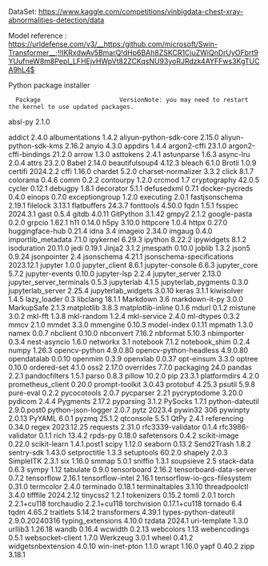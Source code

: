 DataSet: https://www.kaggle.com/competitions/vinbigdata-chest-xray-abnormalities-detection/data

Model reference : https://urldefense.com/v3/__https:/github.com/microsoft/Swin-Transformer__;!!IKRxdwAv5BmarQ!dHp6BAh8ZSKCR1CiuZWiQnDrUyOFbrt9YUufneW8m8PepI_LFHEjvHWpVt82ZCKqsNU93yoRJRdzk4AYFFws3KgTUCA9hL4$

 Python package installer

      Package                      VersionNote: you may need to restart the kernel to use updated packages.
absl-py                      2.1.0

addict                       2.4.0
albumentations               1.4.2
aliyun-python-sdk-core       2.15.0
aliyun-python-sdk-kms        2.16.2
anyio                        4.3.0
appdirs                      1.4.4
argon2-cffi                  23.1.0
argon2-cffi-bindings         21.2.0
arrow                        1.3.0
asttokens                    2.4.1
astunparse                   1.6.3
async-lru                    2.0.4
attrs                        23.2.0
Babel                        2.14.0
beautifulsoup4               4.12.3
bleach                       6.1.0
Brotli                       1.0.9
certifi                      2024.2.2
cffi                         1.16.0
chardet                      5.2.0
charset-normalizer           3.3.2
click                        8.1.7
colorama                     0.4.6
comm                         0.2.2
contourpy                    1.2.0
crcmod                       1.7
cryptography                 42.0.5
cycler                       0.12.1
debugpy                      1.8.1
decorator                    5.1.1
defusedxml                   0.7.1
docker-pycreds               0.4.0
einops                       0.7.0
exceptiongroup               1.2.0
executing                    2.0.1
fastjsonschema               2.19.1
filelock                     3.13.1
flatbuffers                  24.3.7
fonttools                    4.50.0
fqdn                         1.5.1
fsspec                       2024.3.1
gast                         0.5.4
gitdb                        4.0.11
GitPython                    3.1.42
gmpy2                        2.1.2
google-pasta                 0.2.0
grpcio                       1.62.1
h11                          0.14.0
h5py                         3.10.0
httpcore                     1.0.4
httpx                        0.27.0
huggingface-hub              0.21.4
idna                         3.4
imageio                      2.34.0
imgaug                       0.4.0
importlib_metadata           7.1.0
ipykernel                    6.29.3
ipython                      8.22.2
ipywidgets                   8.1.2
isoduration                  20.11.0
jedi                         0.19.1
Jinja2                       3.1.2
jmespath                     0.10.0
joblib                       1.3.2
json5                        0.9.24
jsonpointer                  2.4
jsonschema                   4.21.1
jsonschema-specifications    2023.12.1
jupyter                      1.0.0
jupyter_client               8.6.1
jupyter-console              6.6.3
jupyter_core                 5.7.2
jupyter-events               0.10.0
jupyter-lsp                  2.2.4
jupyter_server               2.13.0
jupyter_server_terminals     0.5.3
jupyterlab                   4.1.5
jupyterlab_pygments          0.3.0
jupyterlab_server            2.25.4
jupyterlab_widgets           3.0.10
keras                        3.1.1
kiwisolver                   1.4.5
lazy_loader                  0.3
libclang                     18.1.1
Markdown                     3.6
markdown-it-py               3.0.0
MarkupSafe                   2.1.3
matplotlib                   3.8.3
matplotlib-inline            0.1.6
mdurl                        0.1.2
mistune                      3.0.2
mkl-fft                      1.3.8
mkl-random                   1.2.4
mkl-service                  2.4.0
ml-dtypes                    0.3.2
mmcv                         2.1.0
mmdet                        3.3.0
mmengine                     0.10.3
model-index                  0.1.11
mpmath                       1.3.0
namex                        0.0.7
nbclient                     0.10.0
nbconvert                    7.16.2
nbformat                     5.10.3
nbimporter                   0.3.4
nest-asyncio                 1.6.0
networkx                     3.1
notebook                     7.1.2
notebook_shim                0.2.4
numpy                        1.26.3
opencv-python                4.9.0.80
opencv-python-headless       4.9.0.80
opendatalab                  0.0.10
openmim                      0.3.9
openxlab                     0.0.37
opt-einsum                   3.3.0
optree                       0.10.0
ordered-set                  4.1.0
oss2                         2.17.0
overrides                    7.7.0
packaging                    24.0
pandas                       2.2.1
pandocfilters                1.5.1
parso                        0.8.3
pillow                       10.2.0
pip                          23.3.1
platformdirs                 4.2.0
prometheus_client            0.20.0
prompt-toolkit               3.0.43
protobuf                     4.25.3
psutil                       5.9.8
pure-eval                    0.2.2
pycocotools                  2.0.7
pycparser                    2.21
pycryptodome                 3.20.0
pydicom                      2.4.4
Pygments                     2.17.2
pyparsing                    3.1.2
PySocks                      1.7.1
python-dateutil              2.9.0.post0
python-json-logger           2.0.7
pytz                         2023.4
pywin32                      306
pywinpty                     2.0.13
PyYAML                       6.0.1
pyzmq                        25.1.2
qtconsole                    5.5.1
QtPy                         2.4.1
referencing                  0.34.0
regex                        2023.12.25
requests                     2.31.0
rfc3339-validator            0.1.4
rfc3986-validator            0.1.1
rich                         13.4.2
rpds-py                      0.18.0
safetensors                  0.4.2
scikit-image                 0.22.0
scikit-learn                 1.4.1.post1
scipy                        1.12.0
seaborn                      0.13.2
Send2Trash                   1.8.2
sentry-sdk                   1.43.0
setproctitle                 1.3.3
setuptools                   60.2.0
shapely                      2.0.3
SimpleITK                    2.3.1
six                          1.16.0
smmap                        5.0.1
sniffio                      1.3.1
soupsieve                    2.5
stack-data                   0.6.3
sympy                        1.12
tabulate                     0.9.0
tensorboard                  2.16.2
tensorboard-data-server      0.7.2
tensorflow                   2.16.1
tensorflow-intel             2.16.1
tensorflow-io-gcs-filesystem 0.31.0
termcolor                    2.4.0
terminado                    0.18.1
terminaltables               3.1.10
threadpoolctl                3.4.0
tifffile                     2024.2.12
tinycss2                     1.2.1
tokenizers                   0.15.2
tomli                        2.0.1
torch                        2.2.1+cu118
torchaudio                   2.2.1+cu118
torchvision                  0.17.1+cu118
tornado                      6.4
tqdm                         4.65.2
traitlets                    5.14.2
transformers                 4.39.1
types-python-dateutil        2.9.0.20240316
typing_extensions            4.10.0
tzdata                       2024.1
uri-template                 1.3.0
urllib3                      1.26.18
wandb                        0.16.4
wcwidth                      0.2.13
webcolors                    1.13
webencodings                 0.5.1
websocket-client             1.7.0
Werkzeug                     3.0.1
wheel                        0.41.2
widgetsnbextension           4.0.10
win-inet-pton                1.1.0
wrapt                        1.16.0
yapf                         0.40.2
zipp                         3.18.1
